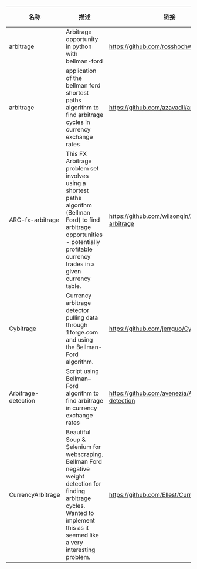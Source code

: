 |	名称	|	描述	|	链接	|	开发语言	|	stars	|
|	------	|	------	|	------	|	------	|	------	|
|	arbitrage	|	Arbitrage opportunity in python with bellman-ford	|	https://github.com/rosshochwert/arbitrage	|	Python	|	30	|
|	arbitrage	|	application of the bellman ford shortest paths algorithm to find arbitrage cycles in currency exchange rates 	|	https://github.com/azavadil/arbitrage	|	Python	|	18	|
|	ARC-fx-arbitrage	|	This FX Arbitrage problem set involves using a shortest paths algorithm (Bellman Ford) to find arbitrage opportunities - potentially profitable currency trades in a given currency table.	|	https://github.com/wilsonqin/ARC-fx-arbitrage	|	Python	|	1	|
|	Cybitrage	|	Currency arbitrage detector pulling data through 1forge.com and using the Bellman-Ford algorithm.	|	https://github.com/jerrguo/Cybitrage	|	Python	|	1	|
|	Arbitrage-detection	|	Script using Bellman–Ford algorithm to find arbitrage in currency exchange rates	|	https://github.com/avenezia/Arbitrage-detection	|	Python	|	0	|
|	CurrencyArbitrage	|	Beautiful Soup & Selenium for webscraping. Bellman Ford negative weight detection for finding arbitrage cycles. Wanted to implement this as it seemed like a very interesting problem.	|	https://github.com/Ellest/CurrencyArbitrage	|	Python	|	0	|
